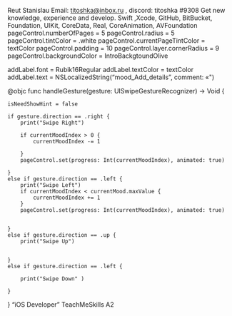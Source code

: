 Reut Stanislau
Email: titoshka@inbox.ru , discord: titoshka #9308
Get new knowledge, experience and develop.
Swift ,Xcode, GitHub, BitBucket, Foundation, UIKit, CoreData, Real, CoreAnimation, AVFoundation
pageControl.numberOfPages = 5
pageControl.radius = 5
pageControl.tintColor = .white
pageControl.currentPageTintColor = textColor
pageControl.padding = 10
pageControl.layer.cornerRadius = 9
pageControl.backgroundColor = IntroBackgtoundOlive

addLabel.font = Rubik16Regular
addLabel.textColor = textColor
addLabel.text = NSLocalizedString(“mood_Add_details”, comment: «")

@objc func handleGesture(gesture: UISwipeGestureRecognizer) -> Void {
    
    isNeedShowHint = false
    
    if gesture.direction == .right {
        print("Swipe Right")
       
        if currentMoodIndex > 0 {
            currentMoodIndex -= 1
            
        }
        pageControl.set(progress: Int(currentMoodIndex), animated: true)

    }
    else if gesture.direction == .left {
        print("Swipe Left")
        if currentMoodIndex < currentMood.maxValue {
            currentMoodIndex += 1
        }
        pageControl.set(progress: Int(currentMoodIndex), animated: true)

       
    }
    else if gesture.direction == .up {
        print("Swipe Up")
    
        
    }
    else if gesture.direction == .left {
        
        print("Swipe Down" )
       
    }
}
“iOS Developer” TeachMeSkills
A2
